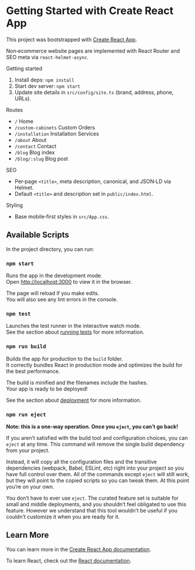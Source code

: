 # Getting Started with Create React App

This project was bootstrapped with [Create React App](https://github.com/facebook/create-react-app).

Non‑ecommerce website pages are implemented with React Router and SEO meta via `react-helmet-async`.

Getting started
1. Install deps: `npm install`
2. Start dev server: `npm start`
3. Update site details in `src/config/site.ts` (brand, address, phone, URLs).

Routes
- `/` Home
- `/custom-cabinets` Custom Orders
- `/installation` Installation Services
- `/about` About
- `/contact` Contact
- `/blog` Blog index
- `/blog/:slug` Blog post

SEO
- Per‑page `<title>`, meta description, canonical, and JSON‑LD via Helmet.
- Default `<title>` and description set in `public/index.html`.

Styling
- Base mobile‑first styles in `src/App.css`.

## Available Scripts

In the project directory, you can run:

### `npm start`

Runs the app in the development mode.\
Open [http://localhost:3000](http://localhost:3000) to view it in the browser.

The page will reload if you make edits.\
You will also see any lint errors in the console.

### `npm test`

Launches the test runner in the interactive watch mode.\
See the section about [running tests](https://facebook.github.io/create-react-app/docs/running-tests) for more information.

### `npm run build`

Builds the app for production to the `build` folder.\
It correctly bundles React in production mode and optimizes the build for the best performance.

The build is minified and the filenames include the hashes.\
Your app is ready to be deployed!

See the section about [deployment](https://facebook.github.io/create-react-app/docs/deployment) for more information.

### `npm run eject`

**Note: this is a one-way operation. Once you `eject`, you can’t go back!**

If you aren’t satisfied with the build tool and configuration choices, you can `eject` at any time. This command will remove the single build dependency from your project.

Instead, it will copy all the configuration files and the transitive dependencies (webpack, Babel, ESLint, etc) right into your project so you have full control over them. All of the commands except `eject` will still work, but they will point to the copied scripts so you can tweak them. At this point you’re on your own.

You don’t have to ever use `eject`. The curated feature set is suitable for small and middle deployments, and you shouldn’t feel obligated to use this feature. However we understand that this tool wouldn’t be useful if you couldn’t customize it when you are ready for it.

## Learn More

You can learn more in the [Create React App documentation](https://facebook.github.io/create-react-app/docs/getting-started).

To learn React, check out the [React documentation](https://reactjs.org/).
